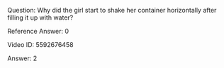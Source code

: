 Question: Why did the girl start to shake her container horizontally after filling it up with water?

Reference Answer: 0

Video ID: 5592676458

Answer: 2

